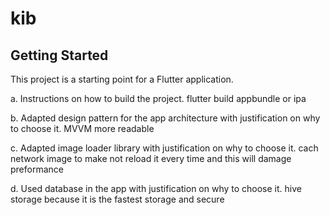 # kib

## Getting Started

This project is a starting point for a Flutter application.

a. Instructions on how to build the project. flutter build appbundle or ipa

b. Adapted design pattern for the app architecture with justification on why to
choose it. MVVM more readable

c. Adapted image loader library with justification on why to choose it. cach network image to make not reload it every time and this will damage preformance

d. Used database in the app with justification on why to choose it. hive storage because it is the fastest storage and secure
